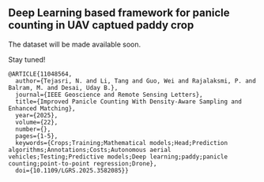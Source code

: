 ## Deep Learning based framework for panicle counting in  UAV captued paddy crop

The dataset will be made available soon.

Stay tuned!

```
@ARTICLE{11048564,
  author={Tejasri, N. and Li, Tang and Guo, Wei and Rajalaksmi, P. and Balram, M. and Desai, Uday B.},
  journal={IEEE Geoscience and Remote Sensing Letters}, 
  title={Improved Panicle Counting With Density-Aware Sampling and Enhanced Matching}, 
  year={2025},
  volume={22},
  number={},
  pages={1-5},
  keywords={Crops;Training;Mathematical models;Head;Prediction algorithms;Annotations;Costs;Autonomous aerial vehicles;Testing;Predictive models;Deep learning;paddy;panicle counting;point-to-point regression;Drone},
  doi={10.1109/LGRS.2025.3582085}}
```
